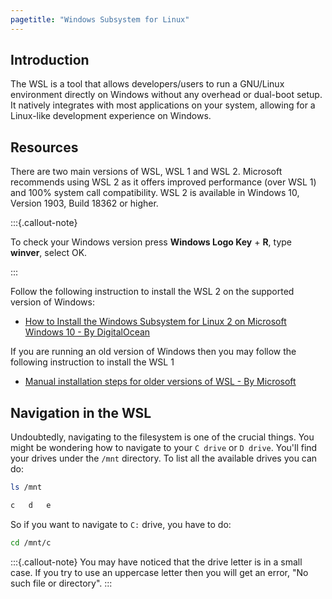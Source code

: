 ```yaml
---
pagetitle: "Windows Subsystem for Linux"
---
```



## Introduction
The WSL is a tool that allows developers/users to run a GNU/Linux environment directly on Windows without any overhead or dual-boot setup. It natively integrates with most applications on your system, allowing for a Linux-like development experience on Windows.

## Resources
There are two main versions of WSL, WSL 1 and WSL 2. Microsoft recommends using WSL 2 as it offers improved performance (over WSL 1) and 100% system call compatibility. WSL 2 is available in Windows 10, Version 1903, Build 18362 or higher.

:::{.callout-note}

To check your Windows version press **Windows Logo Key** + **R**, type **winver**, select OK.

:::

Follow the following instruction to install the WSL 2 on the supported version of Windows:

- [How to Install the Windows Subsystem for Linux 2 on Microsoft Windows 10 - By DigitalOcean](https://www.digitalocean.com/community/tutorials/how-to-install-the-windows-subsystem-for-linux-2-on-microsoft-windows-10)

If you are running an old version of Windows then you may follow the following instruction to install the WSL 1

- [Manual installation steps for older versions of WSL - By Microsoft](https://docs.microsoft.com/en-us/windows/wsl/install-manual)

## Navigation in the WSL

Undoubtedly, navigating to the filesystem is one of the crucial things. You might be wondering how to navigate to your `C drive` or `D drive`. You'll find your drives under the `/mnt` directory. To list all the available drives you can do:

```bash
ls /mnt
```
```bash
c	d	e
```

So if you want to navigate to `C:` drive, you have to do:
```bash
cd /mnt/c
```

:::{.callout-note}
You may have noticed that the drive letter is in a small case. If you try to use an uppercase letter then you will get an error, "No such file or directory".
:::
